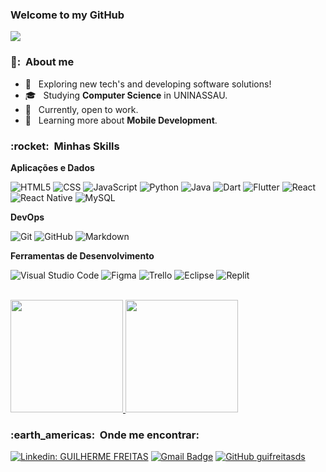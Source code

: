 ### Welcome to my GitHub 


![](https://komarev.com/ghpvc/?username=guifreitasdss&color=006bed)

<h3> 👨: &nbsp;About me</h3>

- 🤔 &nbsp; Exploring new tech's and developing software solutions!
- 🎓 &nbsp; Studying **Computer Science** in UNINASSAU.
- 💼 &nbsp; Currently, open to work.
- 🌱 &nbsp; Learning more about **Mobile Development**.

<h3> :rocket: &nbsp;Minhas Skills </h3>

**Aplicações e Dados**

  
  ![HTML5](https://img.shields.io/badge/-HTML5-333333?style=flat&logo=HTML5)
  ![CSS](https://img.shields.io/badge/-CSS-333333?style=flat&logo=CSS3&logoColor=1572B6)
  ![JavaScript](https://img.shields.io/badge/-JavaScript-333333?style=flat&logo=javascript)
  ![Python](https://img.shields.io/badge/-Python-333333?style=flat&logo=python&logoColor=007ACC)
  ![Java](https://img.shields.io/badge/-Java-333333?style=flat&logo=Java&logoColor=007396)
  ![Dart](https://img.shields.io/badge/-Dart-333333?style=flat&logo=dart&logoColor=007ACC)
  ![Flutter](https://img.shields.io/badge/-Flutter-333333?style=flat&logo=Flutter)
  ![React](https://img.shields.io/badge/-React-333333?style=flat&logo=react)
  ![React Native](https://img.shields.io/badge/-React%20Native-333333?style=flat&logo=react)
  ![MySQL](https://img.shields.io/badge/-MySQL-333333?style=flat&logo=mysql)

**DevOps**

  ![Git](https://img.shields.io/badge/-Git-333333?style=flat&logo=git)
  ![GitHub](https://img.shields.io/badge/-GitHub-333333?style=flat&logo=github)
  ![Markdown](https://img.shields.io/badge/-Markdown-333333?style=flat&logo=markdown)

**Ferramentas de Desenvolvimento**

  ![Visual Studio Code](https://img.shields.io/badge/-Visual%20Studio%20Code-333333?style=flat&logo=visual-studio-code&logoColor=007ACC)
  ![Figma](https://img.shields.io/badge/-Figma-333333?style=flat&logo=figma&logoColor=007ACC)
  ![Trello](https://img.shields.io/badge/-Trello-333333?style=flat&logo=trello&logoColor=007ACC)
  ![Eclipse](https://img.shields.io/badge/-Eclipse-333333?style=flat&logo=eclipse-ide&logoColor=2C2255)
  ![Replit](https://img.shields.io/badge/-Replit-333333?style=flat&logo=replit&logoColor=007ACC)


<br/>

<a href="https://github.com/guifreitasds">
  <img height="180em" src="https://github-readme-stats.vercel.app/api?username=guifreitasds&theme=dracula&show_icons=true" />
  <img height="180em" src="https://github-readme-stats.vercel.app/api/top-langs/?username=guifreitasds&theme=dracula&layout=compact&langs_count=7" />
</a>

<br/>

<h3> :earth_americas: &nbsp;Onde me encontrar: </h3> 

[![Linkedin: GUILHERME FREITAS](https://img.shields.io/badge/-GUILHERME-blue?style=flat-square&logo=Linkedin&logoColor=white&link=https://www.linkedin.com/in/guilherme-freitas-90209a233/)](https://www.linkedin.com/in/guilherme-freitas-90209a233/)
[![Gmail Badge](https://img.shields.io/badge/-guilhermefsantos9@gmail.com-006bed?style=flat-square&logo=Gmail&logoColor=white&link=mailto:guilhermefsantos9@gmail.com)](mailto:guilhermefsantos9@gmail.com)
[![GitHub guifreitasds]( https://img.shields.io/github/followers/guifreitasds?label=follow&style=social)](https://github.com/guifreitasds)


